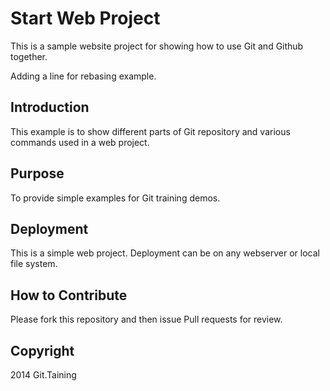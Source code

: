 # Start Web Project

This is a sample website project for showing how to use Git and Github together.

Adding a line for rebasing example.

## Introduction

This example is to show different parts of Git repository and various commands used in a web project.

## Purpose

To provide simple examples for Git training demos.

## Deployment

This is a simple web project. Deployment can be on any webserver or local file system.

## How to Contribute

Please fork this repository and then issue Pull requests for review.

## Copyright

2014 Git.Taining
